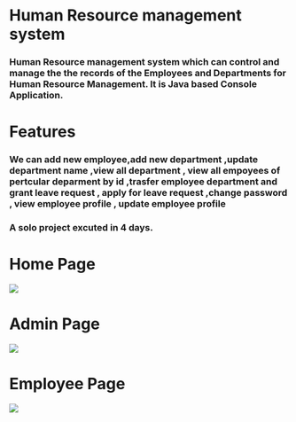 # Human Resource management system
### Human Resource management system which can control and manage the the records of the Employees and Departments for Human Resource Management. It is Java based Console Application.
# Features
### We can add new employee,add new department ,update department name ,view all department , view all empoyees of pertcular deparment by id ,trasfer employee department and grant leave request , apply for leave request ,change password , view employee profile , update employee profile 
### A solo project excuted in 4 days.
# Home Page
![](https://github.com/Shimbhu77/ReadmeProjectImages/blob/main/Screenshot%20(397).png)

# Admin Page
![](https://github.com/Shimbhu77/ReadmeProjectImages/blob/main/Screenshot%20(398).png)

# Employee Page
![](https://github.com/Shimbhu77/ReadmeProjectImages/blob/main/Screenshot%20(399).png)
